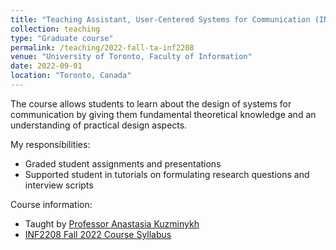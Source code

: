 ```yaml
---
title: "Teaching Assistant, User-Centered Systems for Communication (INF2208)"
collection: teaching
type: "Graduate course"
permalink: /teaching/2022-fall-ta-inf2208
venue: "University of Toronto, Faculty of Information"
date: 2022-09-01
location: "Toronto, Canada"
---
```


The course allows students to learn about the design of systems for communication by giving them fundamental theoretical knowledge and an understanding of practical design aspects.

My responsibilities:
- Graded student assignments and presentations
- Supported student in tutorials on formulating research questions and interview scripts

Course information:
- Taught by [Professor Anastasia Kuzminykh](https://www.anastasia-kuzminykh.com/)
- [INF2208 Fall 2022 Course Syllabus](/files/F22%20Syllabus%20INF2208%20Systems%20for%20Communication.pdf)